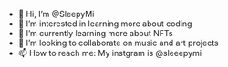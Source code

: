 - 👋 Hi, I’m @SleepyMi
- 👀 I’m interested in learning more about coding
- 🌱 I’m currently learning more about NFTs 
- 💞️ I’m looking to collaborate on music and art projects
- 📫 How to reach me: My instgram is @sleeepymi

<!---
SleepyMi/SleepyMi is a ✨ special ✨ repository because its `README.md` (this file) appears on your GitHub profile.
You can click the Preview link to take a look at your changes.
--->
